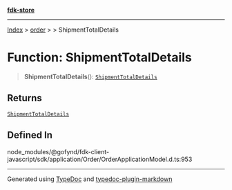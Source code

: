 [**fdk-store**](../../../README.md)
***

[Index](../../../API.md) > [order](../../README.md) > [<internal>](../README.md) > ShipmentTotalDetails

# Function: ShipmentTotalDetails

> **ShipmentTotalDetails**(): [`ShipmentTotalDetails`](../type-aliases/type-alias.ShipmentTotalDetails.md)

## Returns

[`ShipmentTotalDetails`](../type-aliases/type-alias.ShipmentTotalDetails.md)

## Defined In

node\_modules/@gofynd/fdk-client-javascript/sdk/application/Order/OrderApplicationModel.d.ts:953

***
Generated using [TypeDoc](https://typedoc.org/) and [typedoc-plugin-markdown](https://www.npmjs.com/package/typedoc-plugin-markdown)
